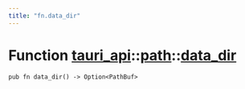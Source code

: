 ```yaml
---
title: "fn.data_dir"
---
```


# Function [tauri_api](/docs/api/rust/tauri_api/../index.html)::​[path](/docs/api/rust/tauri_api/index.html)::​[data_dir](/docs/api/rust/tauri_api/)

    pub fn data_dir() -> Option<PathBuf>
